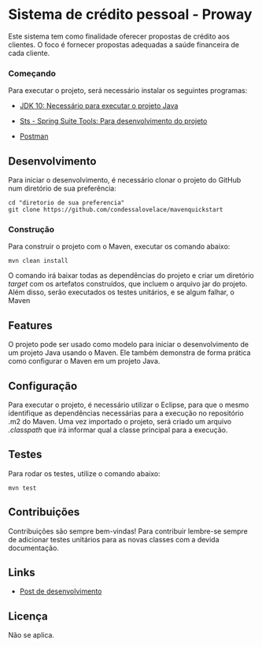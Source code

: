 # Sistema de crédito pessoal - Proway
Este sistema tem como finalidade oferecer propostas de crédito aos clientes. O foco é fornecer propostas adequadas a saúde financeira de cada cliente.

### Começando

Para executar o projeto, será necessário instalar os seguintes programas:

- [JDK 10: Necessário para executar o projeto Java](http://www.oracle.com/technetwork/java/javase/downloads/jdk10-downloads-4416644.html)

- [Sts - Spring Suite Tools: Para desenvolvimento do projeto](https://spring.io/tools)

- [Postman](https://www.postman.com/downloads/)

## Desenvolvimento

Para iniciar o desenvolvimento, é necessário clonar o projeto do GitHub num diretório de sua preferência:

```shell
cd "diretorio de sua preferencia"
git clone https://github.com/condessalovelace/mavenquickstart
```
### Construção

Para construir o projeto com o Maven, executar os comando abaixo:

```shell
mvn clean install
```

O comando irá baixar todas as dependências do projeto e criar um diretório *target* com os artefatos construídos, que incluem o arquivo jar do projeto. Além disso, serão executados os testes unitários, e se algum falhar, o Maven

## Features

O projeto pode ser usado como modelo para iniciar o desenvolvimento de um projeto Java usando o Maven. Ele também demonstra de forma prática como configurar o Maven em um projeto Java.

## Configuração

Para executar o projeto, é necessário utilizar o Eclipse, para que o mesmo identifique as dependências necessárias para a execução no repositório .m2 do Maven. Uma vez importado o projeto, será criado um arquivo *.classpath* que irá informar qual a classe principal para a execução.

## Testes

Para rodar os testes, utilize o comando abaixo:

```
mvn test
```

## Contribuições

Contribuições são sempre bem-vindas! Para contribuir lembre-se sempre de adicionar testes unitários para as novas classes com a devida documentação.

## Links

- [Post de desenvolvimento](https://medium.com/@giu.drawer/criando-um-arquivo-readme-para-o-seu-projeto-afd66ce1af40)

## Licença

Não se aplica.
